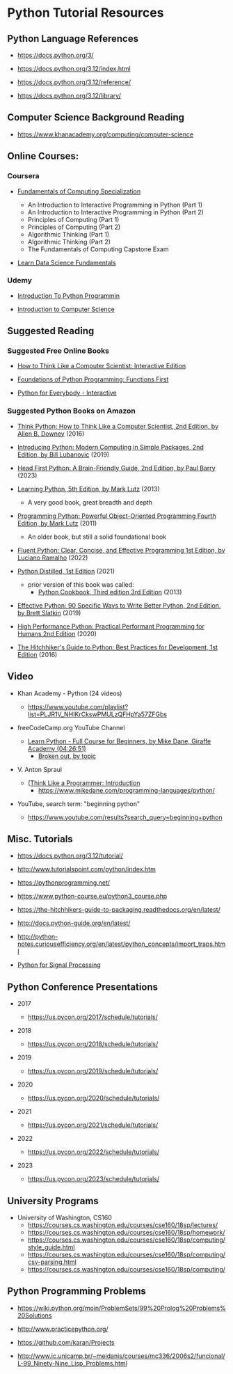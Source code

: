 
# Python Tutorial Resources

## Python Language References 

- https://docs.python.org/3/

- https://docs.python.org/3.12/index.html

- https://docs.python.org/3.12/reference/

- https://docs.python.org/3.12/library/


## Computer Science Background Reading

- https://www.khanacademy.org/computing/computer-science


## Online Courses: 

### Coursera
- [Fundamentals of Computing Specialization](https://www.coursera.org/specializations/computer-fundamentals)
  + An Introduction to Interactive Programming in Python (Part 1)
  + An Introduction to Interactive Programming in Python (Part 2)
  + Principles of Computing (Part 1)
  + Principles of Computing (Part 2)
  + Algorithmic Thinking (Part 1)
  + Algorithmic Thinking (Part 2)
  + The Fundamentals of Computing Capstone Exam

- [Learn Data Science Fundamentals](https://www.coursera.org/specializations/data-analysis)


### Udemy
- [Introduction To Python Programmin](https://www.udemy.com/pythonforbeginnersintro/)

- [Introduction to Computer Science](https://www.udemy.com/introduction-to-computer-science/)



## Suggested Reading

### Suggested Free Online Books
- [How to Think Like a Computer Scientist: Interactive Edition](https://runestone.academy/ns/books/published/thinkcspy/index.html?mode=browsing)

- [Foundations of Python Programming: Functions First](https://runestone.academy/ns/books/published/foppff/frontmatter-1.html?mode=browsing)

- [Python for Everybody - Interactive](https://runestone.academy/ns/books/published/py4e-int/index.html?mode=browsing)


### Suggested Python Books on Amazon

- [Think Python: How to Think Like a Computer Scientist, 2nd Edition, by Allen B. Downey](https://www.amazon.com/Think-Python-Like-Computer-Scientist/dp/1491939362) (2016)

- [Introducing Python: Modern Computing in Simple Packages, 2nd Edition, by Bill Lubanovic](https://www.amazon.com/Introducing-Python-Modern-Computing-Packages-dp-1492051365/dp/1492051365/) (2019)

- [Head First Python: A Brain-Friendly Guide, 2nd Edition, by Paul Barry](https://www.amazon.com/Head-First-Python-Brain-Friendly-Guide-dp-1492051292/dp/1492051292/) (2023) 

- [Learning Python, 5th Edition, by Mark Lutz](https://www.amazon.com/Learning-Python-5th-Mark-Lutz/dp/1449355730/) (2013)
  + A very good book, great breadth and depth

- [Programming Python: Powerful Object-Oriented Programming Fourth Edition, by Mark Lutz](https://www.amazon.com/Programming-Python-Powerful-Object-Oriented/dp/0596158106/) (2011) 
  + An older book, but still a solid foundational book

- [Fluent Python: Clear, Concise, and Effective Programming 1st Edition, by Luciano Ramalho](https://www.amazon.com/Fluent-Python-Concise-Effective-Programming-dp-1492056359/dp/1492056359/) (2022)

- [Python Distilled, 1st Edition](https://www.amazon.com/Fluent-Python-Concise-Effective-Programming-dp-1492056359/dp/1492056359/) (2021)
  + prior version of this book was called:
    * [Python Cookbook, Third edition 3rd Edition](https://www.amazon.com/Python-Cookbook-Third-David-Beazley/dp/1449340377/) (2013)

- [Effective Python: 90 Specific Ways to Write Better Python, 2nd Edition, by Brett Slatkin](https://www.amazon.com/Effective-Python-Specific-Software-Development-dp-0134853989/dp/0134853989/) (2019)
  
- [High Performance Python: Practical Performant Programming for Humans 2nd Edition](https://www.amazon.com/High-Performance-Python-Performant-Programming-dp-1492055026/dp/1492055026/) (2020)

- [The Hitchhiker's Guide to Python: Best Practices for Development, 1st Edition](https://www.amazon.com/Hitchhikers-Guide-Python-Practices-Development/dp/1491933178/) (2016) 



## Video
- Khan Academy - Python (24 videos)
  + https://www.youtube.com/playlist?list=PLJR1V_NHIKrCkswPMULzQFHpYa57ZFGbs


- freeCodeCamp.org YouTube Channel
  + [Learn Python - Full Course for Beginners, by Mike Dane, Giraffe Academy (04:26:51)](https://www.youtube.com/watch?v=rfscVS0vtbw)
    * [Broken out, by topic](https://www.youtube.com/watch?v=sfhhk8m4mcQ&list=PLLAZ4kZ9dFpMMs5lskzBApYXn0bl7emsW)

- V. Anton Spraul
  + [(Think Like a Programmer: Introduction](https://www.youtube.com/watch?v=YgzpqlF54lo&list=PLKQ5LYb497AZIZe9dBWy8GwLluVaMQVj0)
    * https://www.mikedane.com/programming-languages/python/

- YouTube, search term: "beginning python"
  + https://www.youtube.com/results?search_query=beginning+python



## Misc. Tutorials

- https://docs.python.org/3.12/tutorial/

- http://www.tutorialspoint.com/python/index.htm

- https://pythonprogramming.net/

- https://www.python-course.eu/python3_course.php

- https://the-hitchhikers-guide-to-packaging.readthedocs.org/en/latest/

- http://docs.python-guide.org/en/latest/

- http://python-notes.curiousefficiency.org/en/latest/python_concepts/import_traps.html

- [Python for Signal Processing](http://nbviewer.jupyter.org/github/unpingco/Python-for-Signal-Processing/tree/master/)



## Python Conference Presentations
- 2017
  + https://us.pycon.org/2017/schedule/tutorials/

- 2018
  + https://us.pycon.org/2018/schedule/tutorials/

- 2019
  + https://us.pycon.org/2019/schedule/tutorials/

- 2020 
  + https://us.pycon.org/2020/schedule/tutorials/

- 2021
  + https://us.pycon.org/2021/schedule/tutorials/

- 2022
  + https://us.pycon.org/2022/schedule/tutorials/

- 2023 
  + https://us.pycon.org/2023/schedule/tutorials/



## University Programs   
- University of Washington, CS160 
  - https://courses.cs.washington.edu/courses/cse160/18sp/lectures/
  - https://courses.cs.washington.edu/courses/cse160/18sp/homework/
  - https://courses.cs.washington.edu/courses/cse160/18sp/computing/style_guide.html
  - https://courses.cs.washington.edu/courses/cse160/18sp/computing/csv-parsing.html
  - https://courses.cs.washington.edu/courses/cse160/18sp/computing/

  
## Python Programming Problems

- https://wiki.python.org/moin/ProblemSets/99%20Prolog%20Problems%20Solutions

- http://www.practicepython.org/

- https://github.com/karan/Projects

- http://www.ic.unicamp.br/~meidanis/courses/mc336/2006s2/funcional/L-99_Ninety-Nine_Lisp_Problems.html



